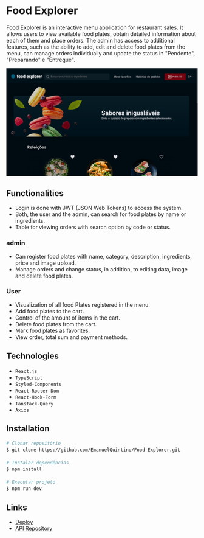 # Food Explorer

Food Explorer is an interactive menu application for restaurant sales. It allows users to view available food plates, obtain detailed information about each of them and place orders. The admin has access to additional features, such as the ability to add, edit and delete food plates from the menu, can manage orders individually and update the status in "Pendente", "Preparando" e "Entregue".

![Food Explorer](./public/images-layout/home.png)

## Functionalities

- Login is done with JWT (JSON Web Tokens) to access the system.
- Both, the user and the admin, can search for food plates by name or ingredients.
- Table for viewing orders with search option by code or status.

### admin

- Can register food plates with name, category, description, ingredients, price and image upload.
- Manage orders and change status, in addition, to editing data, image and delete food plates.

### User

- Visualization of all food Plates registered in the menu.
- Add food plates to the cart.
- Control of the amount of items in the cart.
- Delete food plates from the cart.
- Mark food plates as favorites.
- View order, total sum and payment methods.

## Technologies

- `React.js`
- `TypeScript`
- `Styled-Components`
- `React-Router-Dom`
- `React-Hook-Form`
- `Tanstack-Query`
- `Axios`

## Installation

```bash
# Clonar repositório
$ git clone https://github.com/EmanuelQuintino/Food-Explorer.git

# Instalar dependências
$ npm install

# Executar projeto
$ npm run dev
```

## Links

- [Deploy](https://project-food-explorer.netlify.app/)
- [API Repository](https://github.com/EmanuelQuintino/Food-Explorer-API)
